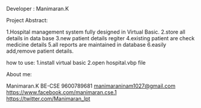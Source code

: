 Developer : Manimaran.K

Project Abstract:

1.Hospital management system fully designed in Virtual Basic.
2.store all details in data base
3.new patient details regiter
4.existing patient are check medicine details
5.all reports are maintained in database
6.easily add,remove patient details.

how to use:
1.install virtual basic
2.open hospital.vbp file


About me:

Manimaran.K 
BE-CSE
9600789681
manimaraninam1027@gmail.com
https://www.facebook.com/manimaran.cse.1
https://twitter.com/Manimaran_lpt 
